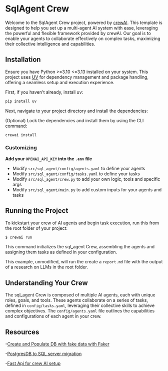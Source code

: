 # SqlAgent Crew

Welcome to the SqlAgent Crew project, powered by [crewAI](https://crewai.com). This template is designed to help you set up a multi-agent AI system with ease, leveraging the powerful and flexible framework provided by crewAI. Our goal is to enable your agents to collaborate effectively on complex tasks, maximizing their collective intelligence and capabilities.

## Installation

Ensure you have Python >=3.10 <=3.13 installed on your system. This project uses [UV](https://docs.astral.sh/uv/) for dependency management and package handling, offering a seamless setup and execution experience.

First, if you haven't already, install uv:

```bash
pip install uv
```

Next, navigate to your project directory and install the dependencies:

(Optional) Lock the dependencies and install them by using the CLI command:
```bash
crewai install
```
### Customizing

**Add your `OPENAI_API_KEY` into the `.env` file**

- Modify `src/sql_agent/config/agents.yaml` to define your agents
- Modify `src/sql_agent/config/tasks.yaml` to define your tasks
- Modify `src/sql_agent/crew.py` to add your own logic, tools and specific args
- Modify `src/sql_agent/main.py` to add custom inputs for your agents and tasks

## Running the Project

To kickstart your crew of AI agents and begin task execution, run this from the root folder of your project:

```bash
$ crewai run
```

This command initializes the sql_agent Crew, assembling the agents and assigning them tasks as defined in your configuration.

This example, unmodified, will run the create a `report.md` file with the output of a research on LLMs in the root folder.

## Understanding Your Crew

The sql_agent Crew is composed of multiple AI agents, each with unique roles, goals, and tools. These agents collaborate on a series of tasks, defined in `config/tasks.yaml`, leveraging their collective skills to achieve complex objectives. The `config/agents.yaml` file outlines the capabilities and configurations of each agent in your crew.

## Resources
-[Create and Populate DB with fake data with Faker ](https://python.plainenglish.io/generating-a-fake-database-with-python-8523bf6db9ec)

-[PostgresDB to SQL server migration](https://www.mssqltips.com/sqlservertip/2619/export-data-from-postgres-to-sql-server-using-ssis/)

-[Fast Api for crew AI setup](https://www.youtube.com/watch?v=pFZHpFuzcBE)

